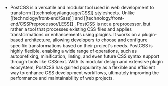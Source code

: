 - PostCSS is a versatile and modular tool used in web development to transform [[technology/language/CSS]] stylesheets. Unlike [[technology/front-end/Sass]] and [[technology/front-end/CSSPreprocessor/LESS]] , PostCSS is not a preprocessor, but rather a tool that processes existing CSS files and applies transformations or enhancements using plugins. It works on a plugin-based architecture, allowing developers to choose and configure specific transformations based on their project's needs. PostCSS is highly flexible, enabling a wide range of operations, such as autoprefixing, minification, linting, and even future CSS syntax support through tools like CSSnext. With its modular design and extensive plugin ecosystem, PostCSS has gained popularity as a flexible and efficient way to enhance CSS development workflows, ultimately improving the performance and maintainability of web projects.